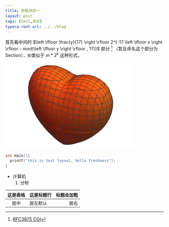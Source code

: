 ```yaml
---
title: 排版测试一
layout: post
tags: [test,测试]
typora-root-url: ../../blog
---
```


首先看中间的 $\left \lfloor \frac{y}{17} \right \rfloor 2^{-17 \left \lfloor x \right \rfloor - mod(\left \lfloor y \right \rfloor , 17)}$ 部分 [^1] （暂且命名这个部分为Section），`即`类似于 $m*2^{k}$ 这种形式。




![](/media/.img/3D_love.png)

```c
int main(){
  printf("this is test layout, hello freshness");
}
```

* 计算机
    1. 分析

|    这是表格    | 这是标题行   | 标题会加粗 |
| :------------: | :----------- | ---------: |
|      居中      | 居左默认     |       居右 |

[^1]: [RFC3875 CGI](https://www.rfc-editor.org/info/rfc5280)